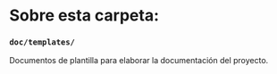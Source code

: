 # Sobre esta carpeta:

### `doc/templates/`

Documentos de plantilla para elaborar la documentación del proyecto.
